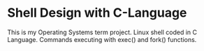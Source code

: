 # Shell Design with C-Language
This is my Operating Systems term project. Linux shell coded in C Language. Commands executing with exec() and fork() functions.
